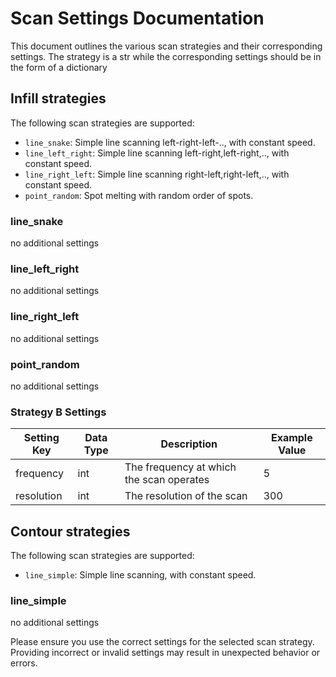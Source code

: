# Scan Settings Documentation

This document outlines the various scan strategies and their corresponding settings.
The strategy is a str while the corresponding settings should be in the form of a dictionary

## Infill strategies
The following scan strategies are supported:
- `line_snake`: Simple line scanning left-right-left-.., with constant speed.
- `line_left_right`: Simple line scanning left-right,left-right,.., with constant speed.
- `line_right_left`: Simple line scanning right-left,right-left,.., with constant speed.
- `point_random`: Spot melting with random order of spots.

### line_snake
no additional settings

### line_left_right
no additional settings

### line_right_left
no additional settings

### point_random
no additional settings

### Strategy B Settings
| Setting Key | Data Type | Description                              | Example Value |
|-------------|-----------|------------------------------------------|---------------|
| frequency   | int       | The frequency at which the scan operates | 5             |
| resolution  | int       | The resolution of the scan                | 300           |


## Contour strategies
The following scan strategies are supported:
- `line_simple`: Simple line scanning, with constant speed.

### line_simple
no additional settings


Please ensure you use the correct settings for the selected scan strategy. Providing incorrect or invalid settings may result in unexpected behavior or errors.
